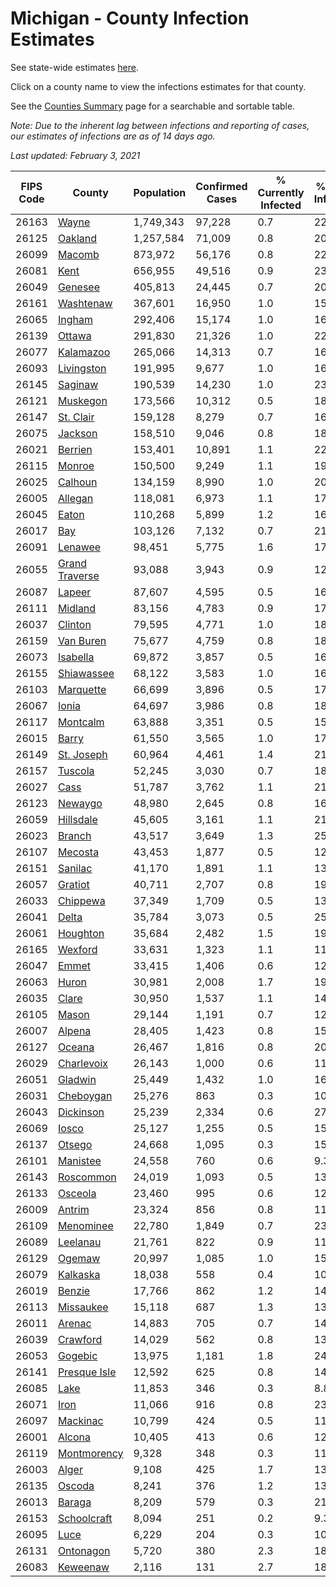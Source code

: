 # Michigan - County Infection Estimates

See state-wide estimates [here](/infections/us-mi).

Click on a county name to view the infections estimates for that county.

See the [Counties Summary](/infections/summary-counties) page for a searchable and sortable table.

*Note: Due to the inherent lag between infections and reporting of cases, our estimates of infections are as of 14 days ago.*

*Last updated: February 3, 2021*

|   FIPS Code |                           County |   Population |   Confirmed Cases |   % Currently Infected |   % Total Infected |
|-------------|----------------------------------|--------------|-------------------|------------------------|--------------------|
|       26163 |                   [Wayne](wayne) |    1,749,343 |            97,228 |                    0.7 |               22.5 |
|       26125 |               [Oakland](oakland) |    1,257,584 |            71,009 |                    0.8 |               20.7 |
|       26099 |                 [Macomb](macomb) |      873,972 |            56,176 |                    0.8 |               22.7 |
|       26081 |                     [Kent](kent) |      656,955 |            49,516 |                    0.9 |               23.4 |
|       26049 |               [Genesee](genesee) |      405,813 |            24,445 |                    0.7 |               20.2 |
|       26161 |           [Washtenaw](washtenaw) |      367,601 |            16,950 |                    1.0 |               15.4 |
|       26065 |                 [Ingham](ingham) |      292,406 |            15,174 |                    1.0 |               16.0 |
|       26139 |                 [Ottawa](ottawa) |      291,830 |            21,326 |                    1.0 |               22.0 |
|       26077 |           [Kalamazoo](kalamazoo) |      265,066 |            14,313 |                    0.7 |               16.5 |
|       26093 |         [Livingston](livingston) |      191,995 |             9,677 |                    1.0 |               16.0 |
|       26145 |               [Saginaw](saginaw) |      190,539 |            14,230 |                    1.0 |               23.7 |
|       26121 |             [Muskegon](muskegon) |      173,566 |            10,312 |                    0.5 |               18.5 |
|       26147 |           [St. Clair](st.-clair) |      159,128 |             8,279 |                    0.7 |               16.7 |
|       26075 |               [Jackson](jackson) |      158,510 |             9,046 |                    0.8 |               18.0 |
|       26021 |               [Berrien](berrien) |      153,401 |            10,891 |                    1.1 |               22.4 |
|       26115 |                 [Monroe](monroe) |      150,500 |             9,249 |                    1.1 |               19.2 |
|       26025 |               [Calhoun](calhoun) |      134,159 |             8,990 |                    1.0 |               20.4 |
|       26005 |               [Allegan](allegan) |      118,081 |             6,973 |                    1.1 |               17.8 |
|       26045 |                   [Eaton](eaton) |      110,268 |             5,899 |                    1.2 |               16.3 |
|       26017 |                       [Bay](bay) |      103,126 |             7,132 |                    0.7 |               21.2 |
|       26091 |               [Lenawee](lenawee) |       98,451 |             5,775 |                    1.6 |               17.5 |
|       26055 | [Grand Traverse](grand-traverse) |       93,088 |             3,943 |                    0.9 |               12.4 |
|       26087 |                 [Lapeer](lapeer) |       87,607 |             4,595 |                    0.5 |               16.6 |
|       26111 |               [Midland](midland) |       83,156 |             4,783 |                    0.9 |               17.4 |
|       26037 |               [Clinton](clinton) |       79,595 |             4,771 |                    1.0 |               18.5 |
|       26159 |           [Van Buren](van-buren) |       75,677 |             4,759 |                    0.8 |               18.9 |
|       26073 |             [Isabella](isabella) |       69,872 |             3,857 |                    0.5 |               16.7 |
|       26155 |         [Shiawassee](shiawassee) |       68,122 |             3,583 |                    1.0 |               16.7 |
|       26103 |           [Marquette](marquette) |       66,699 |             3,896 |                    0.5 |               17.5 |
|       26067 |                   [Ionia](ionia) |       64,697 |             3,986 |                    0.8 |               18.7 |
|       26117 |             [Montcalm](montcalm) |       63,888 |             3,351 |                    0.5 |               15.8 |
|       26015 |                   [Barry](barry) |       61,550 |             3,565 |                    1.0 |               17.3 |
|       26149 |         [St. Joseph](st.-joseph) |       60,964 |             4,461 |                    1.4 |               21.5 |
|       26157 |               [Tuscola](tuscola) |       52,245 |             3,030 |                    0.7 |               18.4 |
|       26027 |                     [Cass](cass) |       51,787 |             3,762 |                    1.1 |               21.6 |
|       26123 |               [Newaygo](newaygo) |       48,980 |             2,645 |                    0.8 |               16.1 |
|       26059 |           [Hillsdale](hillsdale) |       45,605 |             3,161 |                    1.1 |               21.9 |
|       26023 |                 [Branch](branch) |       43,517 |             3,649 |                    1.3 |               25.3 |
|       26107 |               [Mecosta](mecosta) |       43,453 |             1,877 |                    0.5 |               12.8 |
|       26151 |               [Sanilac](sanilac) |       41,170 |             1,891 |                    1.1 |               13.9 |
|       26057 |               [Gratiot](gratiot) |       40,711 |             2,707 |                    0.8 |               19.8 |
|       26033 |             [Chippewa](chippewa) |       37,349 |             1,709 |                    0.5 |               13.5 |
|       26041 |                   [Delta](delta) |       35,784 |             3,073 |                    0.5 |               25.3 |
|       26061 |             [Houghton](houghton) |       35,684 |             2,482 |                    1.5 |               19.9 |
|       26165 |               [Wexford](wexford) |       33,631 |             1,323 |                    1.1 |               11.5 |
|       26047 |                   [Emmet](emmet) |       33,415 |             1,406 |                    0.6 |               12.9 |
|       26063 |                   [Huron](huron) |       30,981 |             2,008 |                    1.7 |               19.3 |
|       26035 |                   [Clare](clare) |       30,950 |             1,537 |                    1.1 |               14.4 |
|       26105 |                   [Mason](mason) |       29,144 |             1,191 |                    0.7 |               12.1 |
|       26007 |                 [Alpena](alpena) |       28,405 |             1,423 |                    0.8 |               15.9 |
|       26127 |                 [Oceana](oceana) |       26,467 |             1,816 |                    0.8 |               20.8 |
|       26029 |         [Charlevoix](charlevoix) |       26,143 |             1,000 |                    0.6 |               11.6 |
|       26051 |               [Gladwin](gladwin) |       25,449 |             1,432 |                    1.0 |               16.7 |
|       26031 |           [Cheboygan](cheboygan) |       25,276 |               863 |                    0.3 |               10.5 |
|       26043 |           [Dickinson](dickinson) |       25,239 |             2,334 |                    0.6 |               27.3 |
|       26069 |                   [Iosco](iosco) |       25,127 |             1,255 |                    0.5 |               15.6 |
|       26137 |                 [Otsego](otsego) |       24,668 |             1,095 |                    0.3 |               15.5 |
|       26101 |             [Manistee](manistee) |       24,558 |               760 |                    0.6 |                9.3 |
|       26143 |           [Roscommon](roscommon) |       24,019 |             1,093 |                    0.5 |               13.8 |
|       26133 |               [Osceola](osceola) |       23,460 |               995 |                    0.6 |               12.7 |
|       26009 |                 [Antrim](antrim) |       23,324 |               856 |                    0.8 |               11.0 |
|       26109 |           [Menominee](menominee) |       22,780 |             1,849 |                    0.7 |               23.6 |
|       26089 |             [Leelanau](leelanau) |       21,761 |               822 |                    0.9 |               11.3 |
|       26129 |                 [Ogemaw](ogemaw) |       20,997 |             1,085 |                    1.0 |               15.6 |
|       26079 |             [Kalkaska](kalkaska) |       18,038 |               558 |                    0.4 |               10.0 |
|       26019 |                 [Benzie](benzie) |       17,766 |               862 |                    1.2 |               14.3 |
|       26113 |           [Missaukee](missaukee) |       15,118 |               687 |                    1.3 |               13.6 |
|       26011 |                 [Arenac](arenac) |       14,883 |               705 |                    0.7 |               14.8 |
|       26039 |             [Crawford](crawford) |       14,029 |               562 |                    0.8 |               13.5 |
|       26053 |               [Gogebic](gogebic) |       13,975 |             1,181 |                    1.8 |               24.6 |
|       26141 |     [Presque Isle](presque-isle) |       12,592 |               625 |                    0.8 |               14.9 |
|       26085 |                     [Lake](lake) |       11,853 |               346 |                    0.3 |                8.8 |
|       26071 |                     [Iron](iron) |       11,066 |               916 |                    0.8 |               23.6 |
|       26097 |             [Mackinac](mackinac) |       10,799 |               424 |                    0.5 |               11.7 |
|       26001 |                 [Alcona](alcona) |       10,405 |               413 |                    0.6 |               12.0 |
|       26119 |       [Montmorency](montmorency) |        9,328 |               348 |                    0.3 |               11.4 |
|       26003 |                   [Alger](alger) |        9,108 |               425 |                    1.7 |               13.4 |
|       26135 |                 [Oscoda](oscoda) |        8,241 |               376 |                    1.2 |               13.9 |
|       26013 |                 [Baraga](baraga) |        8,209 |               579 |                    0.3 |               21.2 |
|       26153 |       [Schoolcraft](schoolcraft) |        8,094 |               251 |                    0.2 |                9.3 |
|       26095 |                     [Luce](luce) |        6,229 |               204 |                    0.3 |               10.1 |
|       26131 |           [Ontonagon](ontonagon) |        5,720 |               380 |                    2.3 |               18.7 |
|       26083 |             [Keweenaw](keweenaw) |        2,116 |               131 |                    2.7 |               18.4 |